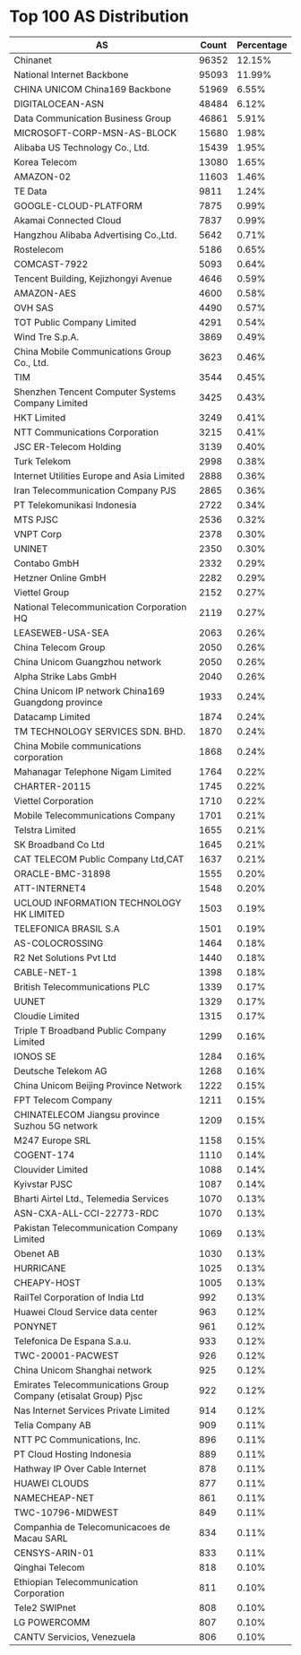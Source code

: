# Top 100 AS Distribution
| AS | Count | Percentage |
|----|----|----|
| Chinanet | 96352 | 12.15% |
| National Internet Backbone | 95093 | 11.99% |
| CHINA UNICOM China169 Backbone | 51969 | 6.55% |
| DIGITALOCEAN-ASN | 48484 | 6.12% |
| Data Communication Business Group | 46861 | 5.91% |
| MICROSOFT-CORP-MSN-AS-BLOCK | 15680 | 1.98% |
| Alibaba US Technology Co., Ltd. | 15439 | 1.95% |
| Korea Telecom | 13080 | 1.65% |
| AMAZON-02 | 11603 | 1.46% |
| TE Data | 9811 | 1.24% |
| GOOGLE-CLOUD-PLATFORM | 7875 | 0.99% |
| Akamai Connected Cloud | 7837 | 0.99% |
| Hangzhou Alibaba Advertising Co.,Ltd. | 5642 | 0.71% |
| Rostelecom | 5186 | 0.65% |
| COMCAST-7922 | 5093 | 0.64% |
| Tencent Building, Kejizhongyi Avenue | 4646 | 0.59% |
| AMAZON-AES | 4600 | 0.58% |
| OVH SAS | 4490 | 0.57% |
| TOT Public Company Limited | 4291 | 0.54% |
| Wind Tre S.p.A. | 3869 | 0.49% |
| China Mobile Communications Group Co., Ltd. | 3623 | 0.46% |
| TIM | 3544 | 0.45% |
| Shenzhen Tencent Computer Systems Company Limited | 3425 | 0.43% |
| HKT Limited | 3249 | 0.41% |
| NTT Communications Corporation | 3215 | 0.41% |
| JSC ER-Telecom Holding | 3139 | 0.40% |
| Turk Telekom | 2998 | 0.38% |
| Internet Utilities Europe and Asia Limited | 2888 | 0.36% |
| Iran Telecommunication Company PJS | 2865 | 0.36% |
| PT Telekomunikasi Indonesia | 2722 | 0.34% |
| MTS PJSC | 2536 | 0.32% |
| VNPT Corp | 2378 | 0.30% |
| UNINET | 2350 | 0.30% |
| Contabo GmbH | 2332 | 0.29% |
| Hetzner Online GmbH | 2282 | 0.29% |
| Viettel Group | 2152 | 0.27% |
| National Telecommunication Corporation HQ | 2119 | 0.27% |
| LEASEWEB-USA-SEA | 2063 | 0.26% |
| China Telecom Group | 2050 | 0.26% |
| China Unicom Guangzhou network | 2050 | 0.26% |
| Alpha Strike Labs GmbH | 2040 | 0.26% |
| China Unicom IP network China169 Guangdong province | 1933 | 0.24% |
| Datacamp Limited | 1874 | 0.24% |
| TM TECHNOLOGY SERVICES SDN. BHD. | 1870 | 0.24% |
| China Mobile communications corporation | 1868 | 0.24% |
| Mahanagar Telephone Nigam Limited | 1764 | 0.22% |
| CHARTER-20115 | 1745 | 0.22% |
| Viettel Corporation | 1710 | 0.22% |
| Mobile Telecommunications Company | 1701 | 0.21% |
| Telstra Limited | 1655 | 0.21% |
| SK Broadband Co Ltd | 1645 | 0.21% |
| CAT TELECOM Public Company Ltd,CAT | 1637 | 0.21% |
| ORACLE-BMC-31898 | 1555 | 0.20% |
| ATT-INTERNET4 | 1548 | 0.20% |
| UCLOUD INFORMATION TECHNOLOGY HK LIMITED | 1503 | 0.19% |
| TELEFONICA BRASIL S.A | 1501 | 0.19% |
| AS-COLOCROSSING | 1464 | 0.18% |
| R2 Net Solutions Pvt Ltd | 1440 | 0.18% |
| CABLE-NET-1 | 1398 | 0.18% |
| British Telecommunications PLC | 1339 | 0.17% |
| UUNET | 1329 | 0.17% |
| Cloudie Limited | 1315 | 0.17% |
| Triple T Broadband Public Company Limited | 1299 | 0.16% |
| IONOS SE | 1284 | 0.16% |
| Deutsche Telekom AG | 1268 | 0.16% |
| China Unicom Beijing Province Network | 1222 | 0.15% |
| FPT Telecom Company | 1211 | 0.15% |
| CHINATELECOM Jiangsu province Suzhou 5G network | 1209 | 0.15% |
| M247 Europe SRL | 1158 | 0.15% |
| COGENT-174 | 1110 | 0.14% |
| Clouvider Limited | 1088 | 0.14% |
| Kyivstar PJSC | 1087 | 0.14% |
| Bharti Airtel Ltd., Telemedia Services | 1070 | 0.13% |
| ASN-CXA-ALL-CCI-22773-RDC | 1070 | 0.13% |
| Pakistan Telecommunication Company Limited | 1069 | 0.13% |
| Obenet AB | 1030 | 0.13% |
| HURRICANE | 1025 | 0.13% |
| CHEAPY-HOST | 1005 | 0.13% |
| RailTel Corporation of India Ltd | 992 | 0.13% |
| Huawei Cloud Service data center | 963 | 0.12% |
| PONYNET | 961 | 0.12% |
| Telefonica De Espana S.a.u. | 933 | 0.12% |
| TWC-20001-PACWEST | 926 | 0.12% |
| China Unicom Shanghai network | 925 | 0.12% |
| Emirates Telecommunications Group Company (etisalat Group) Pjsc | 922 | 0.12% |
| Nas Internet Services Private Limited | 914 | 0.12% |
| Telia Company AB | 909 | 0.11% |
| NTT PC Communications, Inc. | 896 | 0.11% |
| PT Cloud Hosting Indonesia | 889 | 0.11% |
| Hathway IP Over Cable Internet | 878 | 0.11% |
| HUAWEI CLOUDS | 877 | 0.11% |
| NAMECHEAP-NET | 861 | 0.11% |
| TWC-10796-MIDWEST | 849 | 0.11% |
| Companhia de Telecomunicacoes de Macau SARL | 834 | 0.11% |
| CENSYS-ARIN-01 | 833 | 0.11% |
| Qinghai Telecom | 818 | 0.10% |
| Ethiopian Telecommunication Corporation | 811 | 0.10% |
| Tele2 SWIPnet | 808 | 0.10% |
| LG POWERCOMM | 807 | 0.10% |
| CANTV Servicios, Venezuela | 806 | 0.10% |
